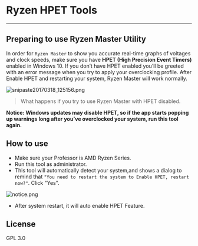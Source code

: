 # Ryzen HPET Tools
---
## Preparing to use Ryzen Master Utility
In order for `Ryzen Master` to show you accurate real-time graphs of voltages and clock speeds, make sure you have **HPET (High Precision Event Timers)** enabled in Windows 10. If you don’t have HPET enabled you’ll be greeted with an error message when you try to apply your overclocking profile. After Enable HPET and restarting your system, Ryzen Master will work normally.

![snipaste20170318_125156.png](https://ooo.0o0.ooo/2017/03/18/58ccbd5c5eb7f.png)

> What happens if you try to use Ryzen Master with HPET disabled.

**Notice: Windows updates may disable HPET, so if the app starts popping up warnings long after you’ve overclocked your system, run this tool again.**

## How to use
* Make sure your Professor is AMD Ryzen Series.
* Run this tool as administrator.
* This tool will automatically detect your system,and shows a dialog to remind that `"You need to restart the system to Enable HPET, restart now?"`. Click "Yes".

![notice.png](https://ooo.0o0.ooo/2017/03/18/58ccc07d49752.png)
* After system restart, it will auto enable HPET Feature.

## License
GPL 3.0


